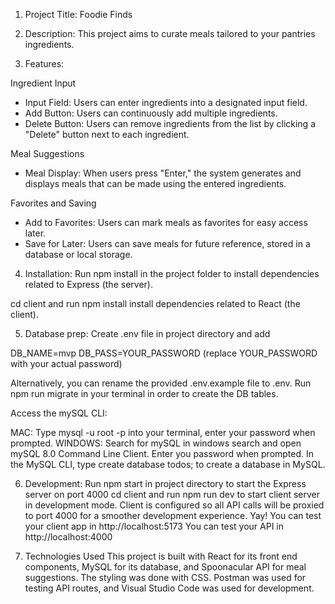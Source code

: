 1. Project Title: 
Foodie Finds

2. Description: 
This project aims to curate meals tailored to your pantries ingredients.

3. Features:   

Ingredient Input
- Input Field: Users can enter ingredients into a designated input field.
- Add Button: Users can continuously add multiple ingredients.
- Delete Button: Users can remove ingredients from the list by clicking a "Delete" button next to each ingredient.

Meal Suggestions
- Meal Display: When users press "Enter," the system generates and displays meals that can be made using the entered ingredients.

Favorites and Saving
- Add to Favorites: Users can mark meals as favorites for easy access later.
- Save for Later: Users can save meals for future reference, stored in a database or local storage.


4. Installation: 
Run npm install in the project folder to install dependencies related to Express (the server).

cd client and run npm install install dependencies related to React (the client).


5. Database prep: 
Create .env file in project directory and add

DB_NAME=mvp
DB_PASS=YOUR_PASSWORD
(replace YOUR_PASSWORD with your actual password)

Alternatively, you can rename the provided .env.example file to .env.
Run npm run migrate in your terminal in order to create the DB tables.

Access the mySQL CLI:

MAC: Type mysql -u root -p into your terminal, enter your password when prompted.
WINDOWS: Search for mySQL in windows search and open mySQL 8.0 Command Line Client. Enter you password when prompted.
In the MySQL CLI, type create database todos; to create a database in MySQL.


6. Development: 
Run npm start in project directory to start the Express server on port 4000 cd client and run npm run dev to start client server in development mode.
Client is configured so all API calls will be proxied to port 4000 for a smoother development experience. Yay!
You can test your client app in http://localhost:5173
You can test your API in http://localhost:4000


7. Technologies Used
This project is built with React for its front end components, MySQL for its database, and Spoonacular API for meal suggestions. The styling was done with CSS. Postman was used for testing API routes, and Visual Studio Code was used for development.

